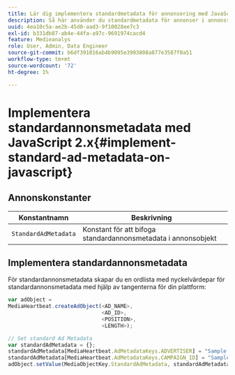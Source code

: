 ```yaml
---
title: Lär dig implementera standardmetadata för annonsering med JavaScript 2.x
description: Så här använder du standardmetadata för annonser i annonsspårning i en webbläsare med JavaScript 2.x-appar.
uuid: 4ea10c5a-ae2b-45d0-aad3-9f10028ee7c3
exl-id: b331db87-ab4e-44fa-a97c-9691974cacd4
feature: Medieanalys
role: User, Admin, Data Engineer
source-git-commit: b6df391016ab4b9095e3993808a877e3587f0a51
workflow-type: tm+mt
source-wordcount: '72'
ht-degree: 1%

---
```


# Implementera standardannonsmetadata med JavaScript 2.x{#implement-standard-ad-metadata-on-javascript}

## Annonskonstanter

| Konstantnamn | Beskrivning   |
|---|---|
| `StandardAdMetadata` | Konstant för att bifoga standardannonsmetadata i annonsobjekt |

## Implementera standardannonsmetadata

För standardannonsmetadata skapar du en ordlista med nyckelvärdepar för standardannonsmetadata med hjälp av tangenterna för din plattform:

```js
var adObject =  
MediaHeartbeat.createAdObject(<AD_NAME>,  
                              <AD_ID>,  
                              <POSITION>,  
                              <LENGTH>);

// Set standard Ad Metadata
var standardAdMetadata = {};
standardAdMetadata[MediaHeartbeat.AdMetadataKeys.ADVERTISER] = "Sample Advertiser";
standardAdMetadata[MediaHeartbeat.AdMetadataKeys.CAMPAIGN_ID] = "Sample Campaign";
adObject.setValue(MediaObjectKey.StandardAdMetadata, standardAdMetadata);
```
